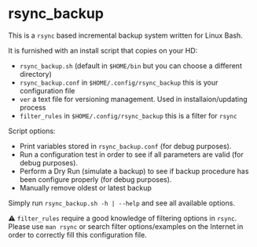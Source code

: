 # rsync_backup

This is a ``rsync`` based incremental backup system written for Linux Bash.

It is furnished with an install script that copies on your HD:

- ``rsync_backup.sh`` (default in ``$HOME/bin`` but you can choose a different directory)
- ``rsync_backup.conf`` in ``$HOME/.config/rsync_backup`` this is your configuration file
- ``ver`` a text file for versioning management. Used in installaion/updating process
- ``filter_rules`` in ``$HOME/.config/rsync_backup`` this is a filter for ``rsync``

Script options:

- Print variables stored in ``rsync_backup.conf`` (for debug purposes).
- Run a configuration test in order to see if all parameters are valid (for debug purposes).
- Perform a Dry Run (simulate a backup) to see if backup procedure has been configure properly (for debug purposes).
- Manually remove oldest or latest backup

Simply run ``rsync_backup.sh -h | --help`` and see all available options.

:warning: ``filter_rules`` require a good knowledge of filtering options in ``rsync``. Please use ``man rsync`` or search filter options/examples on the Internet
in order to correctly fill this configuration file.
